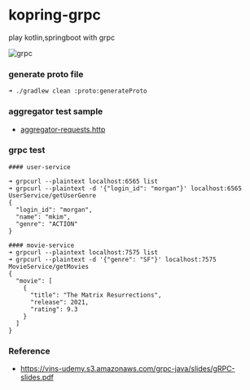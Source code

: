 # kopring-grpc

play kotlin,springboot with grpc

![grpc](https://user-images.githubusercontent.com/85666242/148494484-eacd31bc-0353-4d96-912a-3ed8d658388a.png)


### generate proto file

```
➜ ./gradlew clean :proto:generateProto
```

### aggregator test sample

- [aggregator-requests.http](./aggregator-service/src/main/resources/aggregator-requests.http)

### grpc test

```
#### user-service

➜ grpcurl --plaintext localhost:6565 list
➜ grpcurl --plaintext -d '{"login_id": "morgan"}' localhost:6565 UserService/getUserGenre
{
  "login_id": "morgan",
  "name": "mkim",
  "genre": "ACTION"
}

#### movie-service
➜ grpcurl --plaintext localhost:7575 list
➜ grpcurl --plaintext -d '{"genre": "SF"}' localhost:7575 MovieService/getMovies
{
  "movie": [
    {
      "title": "The Matrix Resurrections",
      "release": 2021,
      "rating": 9.3
    }
  ]
}
```

### Reference

- https://vins-udemy.s3.amazonaws.com/grpc-java/slides/gRPC-slides.pdf
